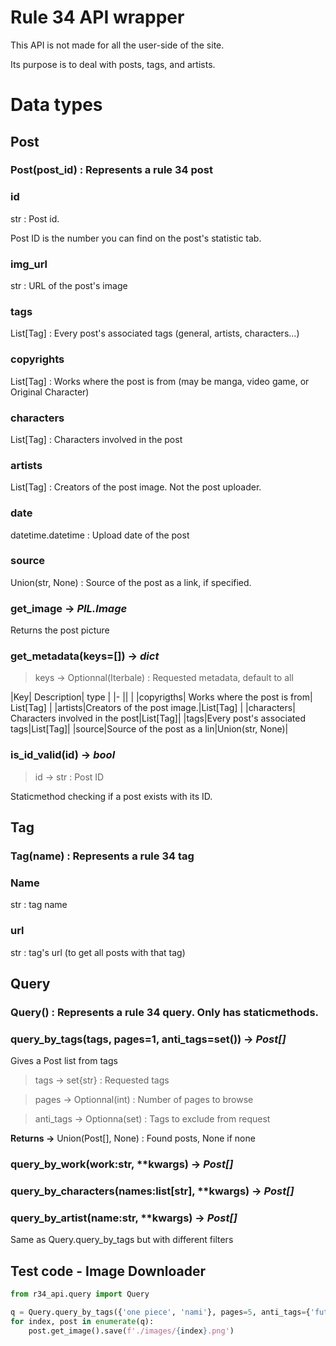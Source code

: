 # Rule 34 API wrapper

This API is not made for all the user-side of the site. 

Its purpose is to deal with posts, tags, and artists.

# Data types

## Post

### Post(post_id) : Represents a rule 34 post
### id

str : Post id. 

Post ID is the number you can find on the post's statistic tab.

### img_url

str : URL of the post's image

### tags

List[Tag] : Every post's associated tags (general, artists, characters...)

### copyrights

List[Tag] : Works where the post is from (may be manga, video game, or Original Character)

### characters

List[Tag] : Characters involved in the post

### artists

List[Tag] : Creators of the post image. Not the post uploader.

### date

datetime.datetime : Upload date of the post

### source

Union(str, None) : Source of the post as a link, if specified.

### get_image -> *PIL.Image*
Returns the post picture

### get_metadata(keys=[]) -> *dict*
> keys -> Optionnal(Iterbale) : Requested metadata, default to all
>>
|Key| Description| type |
|- || |
|copyrigths| Works where the post is from| List[Tag] |
|artists|Creators of the post image.|List[Tag] |
|characters| Characters involved in the post|List[Tag]|
|tags|Every post's associated tags|List[Tag]|
|source|Source of the post as a lin|Union(str, None)| 

### is_id_valid(id) -> *bool*
> id -> str : Post ID

Staticmethod checking if a post exists with its ID.

## Tag
### Tag(name) : Represents a rule 34 tag
### Name
str : tag name
### url
str : tag's url (to get all posts with that tag)

## Query
### Query() : Represents a rule 34 query. Only has staticmethods.
### query_by_tags(tags, pages=1, anti_tags=set()) -> *Post[]*
Gives a Post list from tags

> tags -> set{str} : Requested tags

> pages -> Optionnal(int) : Number of pages to browse

> anti_tags -> Optionna(set) : Tags to exclude from request

**Returns ->** Union(Post[], None) : Found posts, None if none

### query_by_work(work:str, **kwargs) -> *Post[]*
### query_by_characters(names:list[str], **kwargs) -> *Post[]*
### query_by_artist(name:str, **kwargs) -> *Post[]*

Same as Query.query_by_tags but with different filters

## Test code - Image Downloader
```python
from r34_api.query import Query

q = Query.query_by_tags({'one piece', 'nami'}, pages=5, anti_tags={'futa'})
for index, post in enumerate(q):
    post.get_image().save(f'./images/{index}.png')
```
